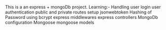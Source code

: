 This is a an express + mongoDb project. 
Learning:-
Handling user login
user authentication
public and private routes setup
jsonwebtoken
Hashing of Password using bcrypt
express middlewares
express controllers
MongoDb configuration
Mongoose
mongoose models



